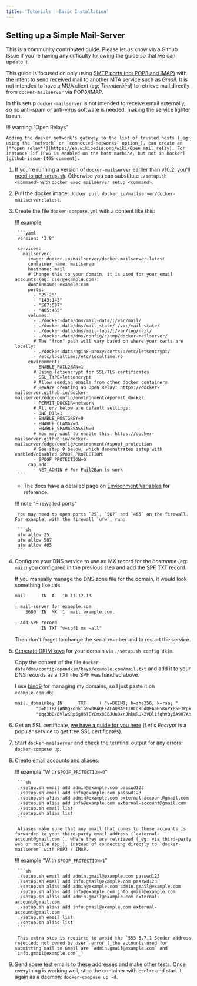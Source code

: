 ```yaml
---
title: 'Tutorials | Basic Installation'
---
```


## Setting up a Simple Mail-Server

This is a community contributed guide. Please let us know via a Github Issue if you're having any difficulty following the guide so that we can update it.

This guide is focused on only using [SMTP ports (not POP3 and IMAP)][docs-ports] with the intent to send received mail to another MTA service such as _Gmail_. It is not intended to have a MUA client (_eg: Thunderbird_) to retrieve mail directly from `docker-mailserver` via POP3/IMAP.

In this setup `docker-mailserver` is not intended to receive email externally, so no anti-spam or anti-virus software is needed, making the service lighter to run.

!!! warning "Open Relays"

    Adding the docker network's gateway to the list of trusted hosts (_eg: using the `network` or `connected-networks` option_), can create an [**open relay**](https://en.wikipedia.org/wiki/Open_mail_relay). For instance [if IPv6 is enabled on the host machine, but not in Docker][github-issue-1405-comment].

1. If you're running a version of `docker-mailserver` earlier than v10.2, [you'll need to get `setup.sh`][docs-setup-script]. Otherwise you can substitute `./setup.sh <command>` with `docker exec mailserver setup <command>`.

2. Pull the docker image: `docker pull docker.io/mailserver/docker-mailserver:latest`.

3. Create the file `docker-compose.yml` with a content like this:

    !!! example

        ```yaml
        version: '3.8'

        services:
          mailserver:
            image: docker.io/mailserver/docker-mailserver:latest
            container_name: mailserver
            hostname: mail
            # Change this to your domain, it is used for your email accounts (eg: user@example.com):
            domainname: example.com
            ports:
              - "25:25"
              - "143:143"
              - "587:587"
              - "465:465"
            volumes:
              - ./docker-data/dms/mail-data/:/var/mail/
              - ./docker-data/dms/mail-state/:/var/mail-state/
              - ./docker-data/dms/mail-logs/:/var/log/mail/
              - ./docker-data/dms/config/:/tmp/docker-mailserver/
              # The "from" path will vary based on where your certs are locally:
              - ./docker-data/nginx-proxy/certs/:/etc/letsencrypt/
              - /etc/localtime:/etc/localtime:ro
            environment:
              - ENABLE_FAIL2BAN=1
              # Using letsencrypt for SSL/TLS certificates
              - SSL_TYPE=letsencrypt
              # Allow sending emails from other docker containers
              # Beware creating an Open Relay: https://docker-mailserver.github.io/docker-mailserver/edge/config/environment/#permit_docker
              - PERMIT_DOCKER=network
              # All env below are default settings:
              - ONE_DIR=1
              - ENABLE_POSTGREY=0
              - ENABLE_CLAMAV=0
              - ENABLE_SPAMASSASSIN=0
              # You may want to enable this: https://docker-mailserver.github.io/docker-mailserver/edge/config/environment/#spoof_protection
              # See step 8 below, which demonstrates setup with enabled/disabled SPOOF_PROTECTION:
              - SPOOF_PROTECTION=0
            cap_add:
              - NET_ADMIN # For Fail2Ban to work
        ```

    - The docs have a detailed page on [Environment Variables][docs-environment] for reference.

    !!! note "Firewalled ports"

        You may need to open ports `25`, `587` and `465` on the firewall. For example, with the firewall `ufw`, run:

        ```sh
        ufw allow 25
        ufw allow 587
        ufw allow 465
        ```

4. Configure your DNS service to use an MX record for the _hostname_ (eg: `mail`) you configured in the previous step and add the [SPF][docs-spf] TXT record.

    If you manually manage the DNS zone file for the domain, it would look something like this:

    ```txt
    mail      IN  A   10.11.12.13

    ; mail-server for example.com
        3600  IN  MX  1  mail.example.com.

    ; Add SPF record
              IN TXT "v=spf1 mx ~all"
    ```

    Then don't forget to change the serial number and to restart the service.

5. [Generate DKIM keys][docs-dkim] for your domain via `./setup.sh config dkim`.

    Copy the content of the file `docker-data/dms/config/opendkim/keys/example.com/mail.txt` and add it to your DNS records as a TXT like SPF was handled above.

    I use [bind9](https://github.com/docker-scripts/bind9) for managing my domains, so I just paste it on `example.com.db`:

    ```txt
    mail._domainkey IN      TXT     ( "v=DKIM1; h=sha256; k=rsa; "
            "p=MIIBIjANBgkqhkiG9w0BAQEFACAQ8AMIIBCgKCAQEAaH5KuPYPSF3Ppkt466BDMAFGOA4mgqn4oPjZ5BbFlYA9l5jU3bgzRj3l6/Q1n5a9lQs5fNZ7A/HtY0aMvs3nGE4oi+LTejt1jblMhV/OfJyRCunQBIGp0s8G9kIUBzyKJpDayk2+KJSJt/lxL9Iiy0DE5hIv62ZPP6AaTdHBAsJosLFeAzuLFHQ6USyQRojefqFQtgYqWQ2JiZQ3"
            "iqq3bD/BVlwKRp5gH6TEYEmx8EBJUuDxrJhkWRUk2VDl1fqhVBy8A9O7Ah+85nMrlOHIFsTaYo9o6+cDJ6t1i6G1gu+bZD0d3/3bqGLPBQV9LyEL1Rona5V7TJBGg099NQkTz1IwIDAQAB" )  ; ----- DKIM key mail for example.com
    ```

6. Get an SSL certificate, [we have a guide for you here][docs-ssl] (_Let's Encrypt_ is a popular service to get free SSL certificates).

7. Start `docker-mailserver` and check the terminal output for any errors: `docker-compose up`.

8. Create email accounts and aliases:

    !!! example "With `SPOOF_PROTECTION=0`"

        ```sh
        ./setup.sh email add admin@example.com passwd123
        ./setup.sh email add info@example.com passwd123
        ./setup.sh alias add admin@example.com external-account@gmail.com
        ./setup.sh alias add info@example.com external-account@gmail.com
        ./setup.sh email list
        ./setup.sh alias list
        ```

        Aliases make sure that any email that comes to these accounts is forwarded to your third-party email address (`external-account@gmail.com`), where they are retrieved (_eg: via third-party web or mobile app_), instead of connecting directly to `docker-mailserer` with POP3 / IMAP.

    !!! example "With `SPOOF_PROTECTION=1`"

        ```sh
        ./setup.sh email add admin.gmail@example.com passwd123
        ./setup.sh email add info.gmail@example.com passwd123
        ./setup.sh alias add admin@example.com admin.gmail@example.com
        ./setup.sh alias add info@example.com info.gmail@example.com
        ./setup.sh alias add admin.gmail@example.com external-account@gmail.com
        ./setup.sh alias add info.gmail@example.com external-account@gmail.com
        ./setup.sh email list
        ./setup.sh alias list
        ```

        This extra step is required to avoid the `553 5.7.1 Sender address rejected: not owned by user` error (_the accounts used for submitting mail to Gmail are `admin.gmail@example.com` and `info.gmail@example.com`_)

9. Send some test emails to these addresses and make other tests. Once everything is working well, stop the container with `ctrl+c` and start it again as a daemon: `docker-compose up -d`.

[docs-ports]: ../../config/security/understanding-the-ports.md
[docs-setup-script]: ../../config/setup.sh.md
[docs-environment]: ../../config/environment.md
[docs-spf]: ../../config/best-practices/spf.md
[docs-dkim]: ../../config/best-practices/dkim.md
[docs-ssl]: ../../config/security/ssl.md#lets-encrypt-recommended

[github-issue-1405-comment]: https://github.com/docker-mailserver/docker-mailserver/issues/1405#issuecomment-590106498
